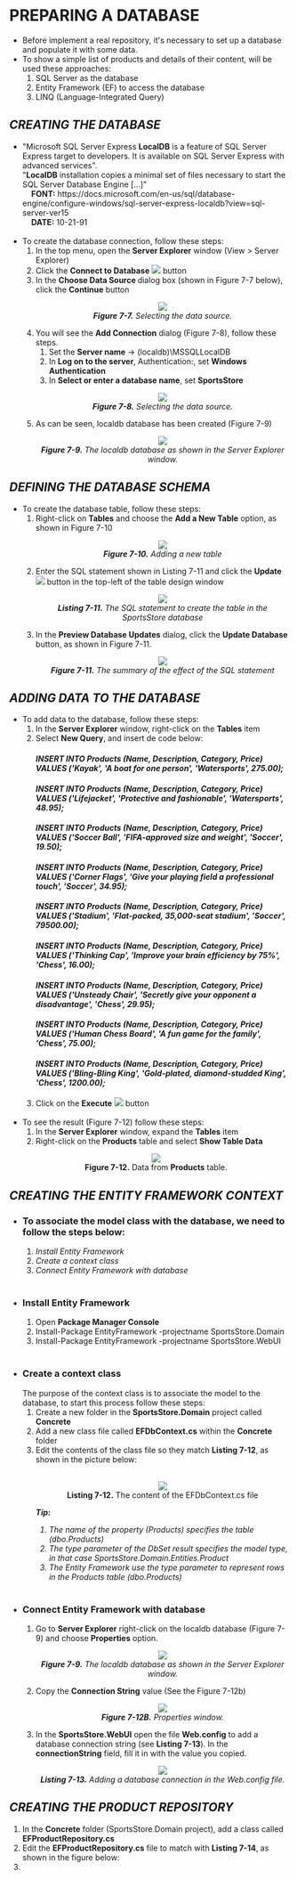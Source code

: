 <h1>PREPARING A DATABASE</h1>
    <ul>
        <li>
            Before implement a real repository, it's necessary to set up a database and populate it with some data.
        </li>
        <li>
            To show a simple list of products and details of their content, will be used these approaches:
            <ol>
                <li>SQL Server as the database</li>
                <li>Entity Framework (EF) to access the database</li>
                <li>LINQ (Language-Integrated Query)</li>
            </ol>            
        </li>
    </ul>

<h2><i>CREATING THE DATABASE</i></h2>
    <ul>
        <li>
            "Microsoft SQL Server Express <b>LocalDB</b> is a feature of SQL Server Express target to developers. It is available on SQL Server Express with advanced services".<br />
            "<b>LocalDB</b> installation copies a minimal set of files necessary to start the SQL Server Database Engine [...]" <br />
            &nbsp;&nbsp;&nbsp;&nbsp;<b>FONT:</b> https://docs.microsoft.com/en-us/sql/database-engine/configure-windows/sql-server-express-localdb?view=sql-server-ver15 <br />
            &nbsp;&nbsp;&nbsp;&nbsp;<b>DATE:</b> 10-21-91 <br /><br />
        </li>
        <li>
            To create the database connection, follow these steps:
            <ol>
                <li>In the top menu, open the <b>Server Explorer</b> window (View > Server Explorer)</li>
                <li>
                    Click the <b>Connect to Database</b>
                    <img src="Pictures/Figure 7_7A.png" />
                    button
                </li>
                <li>
                    In the <b>Choose Data Source </b> dialog box (shown in Figure 7-7 below), click the <b>Continue</b> button
                    <p align="center">
                        <img src="Pictures/Figure 7_7.png" /><br />
                        <i><b>Figure 7-7.</b> Selecting the data source.</i>
                    </p>
                </li>
                <li>
                    You will see the <b>Add Connection</b> dialog (Figure 7-8), follow these steps. 
                    <ol>
                        <li>Set the <b>Server name</b> -> (localdb)\MSSQLLocalDB</li>
                        <li>In <b>Log on to the server</b>, Authentication:, set <b>Windows Authentication</b></li>
                        <li>In <b>Select or enter a database name</b>, set <b>SportsStore</b></li>
                    </ol>
                    <p align="center">
                        <img src="Pictures/Figure 7_8.png" /><br />
                        <i><b>Figure 7-8.</b> Selecting the data source.</i>
                    </p>
                </li>
                <li>
                    As can be seen, localdb database has been created (Figure 7-9)
                    <p align="center">
                        <img src="Pictures/Figure 7-9.png" /><br />
                        <i><b>Figure 7-9.</b> The localdb database as shown in the Server Explorer window.</i>
                    </p>
                </li>
            </ol>
        </li>
    </ul>

<h2><i>DEFINING THE DATABASE SCHEMA</i></h2>
    <ul>
        <li>
            To create the database table, follow these steps:
            <ol>
                <li>
                    Right-click on <b>Tables</b> and choose the <b>Add a New Table</b> option, as shown in Figure 7-10
                    <p align="center">
                        <img src="Pictures/Figure 7-10.png" /><br />
                        <i><b>Figure 7-10.</b> Adding a new table</i>
                    </p>
                </li>
                <li>
                    Enter the SQL statement shown in Listing 7-11 and click the <b>Update</b> <img src="Pictures/Listing 7-11A.png" />
                    button in the top-left of the table design window
                    <p align="center">
                        <img src="Pictures/Listing 7-11.png" /><br />
                        <i><b>Listing 7-11.</b> The SQL statement to create the table in the SportsStore database</i>
                    </p>
                </li>
                <li>
                    In the <b>Preview Database Updates</b> dialog, click the <b>Update Database</b> button, as shown in Figure 7-11.
                    <p align="center">
                        <img src="Pictures/Figure 7-11.png" /><br />
                        <i><b>Figure 7-11.</b> The summary of the effect of the SQL statement</i>
                    </p>
                </li>
            </ol>
        </li>
    </ul>

<h2><i>ADDING DATA TO THE DATABASE</i></h2>
<ul>
    <li>
        To add data to the database, follow these steps:
        <ol>
            <li>In the <b>Server Explorer</b> window, right-click on the <b>Tables</b> item</li>
            <li>
                Select <b>New Query</b>, and insert de code below: <br />
                <h4><i>INSERT INTO Products (Name, Description, Category, Price) VALUES ('Kayak', 'A boat for one person', 'Watersports', 275.00);</i></h4>
                <h4><i>INSERT INTO Products (Name, Description, Category, Price) VALUES ('Lifejacket', 'Protective and fashionable', 'Watersports', 48.95);</i></h4>
                <h4><i>INSERT INTO Products (Name, Description, Category, Price) VALUES ('Soccer Ball', 'FIFA-approved size and weight', 'Soccer', 19.50);</i></h4>
                <h4><i>INSERT INTO Products (Name, Description, Category, Price) VALUES ('Corner Flags', 'Give your playing field a professional touch', 'Soccer', 34.95);</i></h4>
                <h4><i>INSERT INTO Products (Name, Description, Category, Price) VALUES ('Stadium', 'Flat-packed, 35,000-seat stadium', 'Soccer', 79500.00);</i></h4>
                <h4><i>INSERT INTO Products (Name, Description, Category, Price) VALUES ('Thinking Cap', 'Improve your brain efficiency by 75%', 'Chess', 16.00);</i></h4>
                <h4><i>INSERT INTO Products (Name, Description, Category, Price) VALUES ('Unsteady Chair', 'Secretly give your opponent a disadvantage', 'Chess', 29.95);</i></h4>
                <h4><i>INSERT INTO Products (Name, Description, Category, Price) VALUES ('Human Chess Board', 'A fun game for the family', 'Chess', 75.00);</i></h4>
                <h4><i>INSERT INTO Products (Name, Description, Category, Price) VALUES ('Bling-Bling King', 'Gold-plated, diamond-studded King', 'Chess', 1200.00);</i></h4>
            </li>
            <li>Click on the <b>Execute</b> <img src="Pictures/Figure 7-12A.png" /> button</li>
        </ol><br />
    </li>
    <li>
        To see the result (Figure 7-12) follow these steps:
        <ol>
            <li>In the <b>Server Explorer</b> window, expand the <b>Tables</b> item</li>
            <li>
                Right-click on the <b>Products</b> table and select <b>Show Table Data</b>
            </li>
        </ol>
        <p align="center">
            <img src="Pictures/Figure 7-12.png" /><br />
            <b>Figure 7-12.</b> Data from <b>Products</b> table.
        </p>
    </li>    
</ul>

<h2><i>CREATING THE ENTITY FRAMEWORK CONTEXT</i></h2>
<ul>
	<li>
		<h3>To associate the model class with the database, we need to follow the steps below:</h3>
		<ol>
			<li><i>Install Entity Framework</i></li>
			<li><i>Create a context class</i></li>
			<li><i>Connect Entity Framework with database</i></li>
		</ol><br />
	</li>
    <li>
        <h3>Install Entity Framework</h3>
        <ol>
            <li>Open <b>Package Manager Console</b></li>
            <li>Install-Package EntityFramework -projectname SportsStore.Domain</li>
            <li>Install-Package EntityFramework -projectname SportsStore.WebUI</li>
        </ol><br />
    </li>
    <li>
        <h3>Create a context class</h3>
        The purpose of the context class is to associate the model to the database, to start this process follow these steps:
        <ol>
            <li>Create a new folder in the <b>SportsStore.Domain</b> project called <b>Concrete</b></li>
            <li>Add a new class file called <b>EFDbContext.cs</b> within the <b>Concrete</b> folder</li>
            <li>
                Edit the contents of the class file so they match <b>Listing 7-12</b>, 
                as shown in the picture below: <br /><br />
                <p align="center">
                    <img src="Pictures/Listing 7-12.png" /><br />
                    <b>Listing 7-12.</b> The content of the EFDbContext.cs file
                </p>
                <i>
                    <b>Tip:</b>
                    <ol>
                        <li>The name of the property (Products) specifies the table (dbo.Products)</li>
                        <li>
                            The type parameter of the DbSet result specifies the model type, in that case SportsStore.Domain.Entities.Product
                        </li>
                        <li>The Entity Framework use the type parameter to represent rows in the Products table (dbo.Products)</li>
                    </ol>
                </i>    
            </li>
        </ol><br />
    </li>
    <li>
        <h3>Connect Entity Framework with database</h3>
        <ol>
            <li>
                Go to <b>Server Explorer</b> right-click on the localdb database (Figure 7-9) and choose <b>Properties</b> option.
                <p align="center">
                    <img src="Pictures/Figure 7-9.png" /><br />
                    <i><b>Figure 7-9.</b> The localdb database as shown in the Server Explorer window.</i>
                </p>
            </li>
            <li>
                Copy the <b>Connection String</b> value (See the Figure 7-12b)
                <p align="center">
                    <img src="Pictures/Figure 7-12B.png" /><br />
                    <i><b>Figure 7-12B.</b> Properties window.</i>
                </p>
            </li>
            <li>
                In the <b>SportsStore.WebUI</b> open the file <b>Web.config</b> to add a database connection string (see <b>Listing 7-13</b>). In the <b>connectionString</b> field, fill it in with the value you copied.
                <p align="center">
                    <img src="Pictures/Listing 7-13.png" /><br />
                    <i><b>Listing 7-13.</b> Adding a database connection in the Web.config file.</i>
                </p>
            </li>
        </ol>
    </li>
</ul>

<h2><i>CREATING THE PRODUCT REPOSITORY</i></h2>
<ol>
    <li>
        In the <b>Concrete</b> folder (SportsStore.Domain project), add a class called <b>EFProductRepository.cs</b>
    </li>
    <li>
        Edit the <b>EFProductRepository.cs</b> file to match with <b>Listing 7-14</b>, as shown in the figure below:
    </li>
    <li></li>        
</ol>